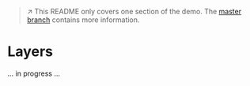 > :arrow_upper_right: This README only covers one section of the demo.
> The [master branch](../../tree/master) contains more information.

# Layers

... in progress ...
